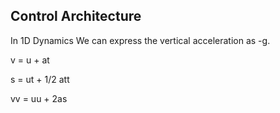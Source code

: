 ## Control Architecture
In 1D Dynamics We can express the vertical acceleration as -g.

v = u + at

s = ut + 1/2 att

vv = uu + 2as
